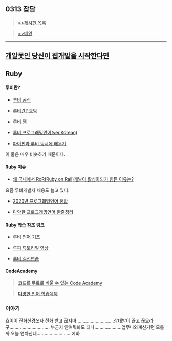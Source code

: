 ## 0313 잡담

> [=>게시판 목록](https://greeense.github.io/Board/board_reademe.html)

> [=>메인](https://greeense.github.io/)

-----------------------------------------------------

## [개알못인 당신이 웹개발을 시작한다면](https://medium.com/happyprogrammer-in-jeju/%EA%B0%9C%EC%95%8C%EB%AA%BB%EC%9D%B8-%EB%8B%B9%EC%8B%A0%EC%9D%B4-%EC%9B%B9%EA%B0%9C%EB%B0%9C%EC%9D%84-%EC%8B%9C%EC%9E%91%ED%95%9C%EB%8B%A4%EB%A9%B4-1-9415c014a130)

## Ruby

#### 루비란?

- [루비 공식](https://www.ruby-lang.org/ko/about/)

- [루비란? 요악](https://kyunni22.tistory.com/9)

- [루비 젬](https://rubygems.org/)

- [루비 프로그래밍언어(ver.Korean)](http://ruby-korea.github.io/)

- [파이썬과 루비 동시에 배우기](https://opentutorials.org/course/1750)

이 둘은 매우 비슷하기 때문이다.


#### Ruby 이슈

- [왜 국내에서 RoR(Ruby on Rail)개발이 활성화되기 힘든 이유는?](https://www.slipp.net/questions/101)

요즘 루비개발자 채용도 늘고 있다.

- [2020년 프로그래밍언어 전망](https://ifuwanna.tistory.com/203)

- [다양한 프로그래밍언어 한줄정리](http://www.itworld.co.kr/news/108698?page=0,1)

#### Ruby 학습 참조 링크

- [루비 언어 기초](https://nolboo.kim/blog/2015/05/03/ruby-basic/)

- [루피 튜토리얼 영상](https://www.opentutorials.org/course/2834/16498)

- [루비 실전연습](https://edu.goorm.io/learn/lecture/2011/%EB%B0%94%EB%A1%9C-%EC%8B%A4%ED%96%89%ED%95%B4%EB%B3%B4%EB%A9%B4%EC%84%9C-%EB%B0%B0%EC%9A%B0%EB%8A%94-ruby/lesson/79324/ruby%EB%9E%80)



#### CodeAcademy

> [코드를 무료로 베울 수 있는 Code Academy](https://www.codecademy.com/)

> [다양한 언어 학습예제](http://www.tutorialspoint.com/ruby/ruby_blocks.htm)



### 이야기
흐어어 전화신경쓰자 전화 받고 끊지마.............................상대방이 끊고 끊으라구...............................
누군지 안여쭤봐도 되나.....................업무나와계신거면 모를까 오늘 연차신데.......................... 에바

